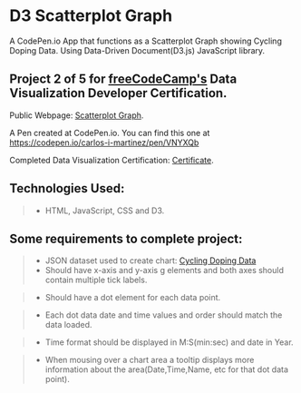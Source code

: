 # D3 Scatterplot Graph
A CodePen.io App that functions as a Scatterplot Graph showing Cycling Doping Data.  Using Data-Driven Document(D3.js) JavaScript library.   


## Project 2 of 5 for [freeCodeCamp's](https://www.freecodecamp.com) Data Visualization Developer Certification.

Public Webpage: [Scatterplot Graph](https://carlos-i-martinez.github.io/codePen-D3ScatterPlot/ "FreeCodeCamp.Com"). 
 
A Pen created at CodePen.io. You can find this one at https://codepen.io/carlos-i-martinez/pen/VNYXQb

 Completed Data Visualization Certification: [Certificate](https://www.freecodecamp.org/certification/carlitos/data-visualization "FreeCodeCamp.Com").

## Technologies Used:
> * HTML, JavaScript, CSS and D3.  

## Some requirements to complete project:
> * JSON dataset used to create chart: [Cycling Doping Data](https://raw.githubusercontent.com/freeCodeCamp/ProjectReferenceData/master/cyclist-data.json)
> *  Should have x-axis and y-axis g elements and both axes should contain multiple tick labels.

>  * Should have a dot element for each data point.

>  * Each dot data date and time values and order should match the data loaded.

> * Time format should be displayed in M:S(min:sec) and date in Year.

> * When mousing over a chart area a tooltip displays more information about the area(Date,Time,Name, etc for that dot data point).